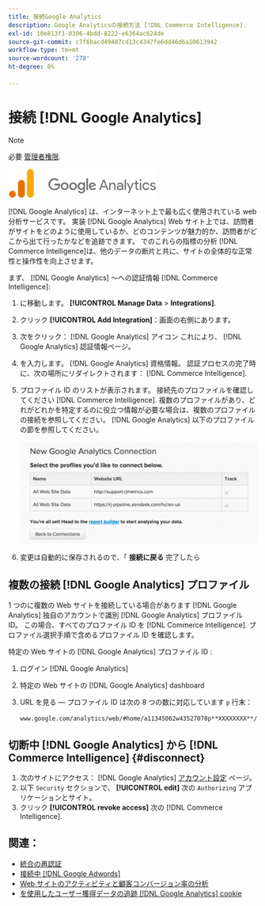 ```yaml
---
title: 接続Google Analytics
description: Google Analyticsの接続方法 [!DNL Commerce Intelligence].
exl-id: 10e813f1-0306-4bdd-8222-e6364ac624de
source-git-commit: c7f6bacd49487cd13c4347fe6dd46d6a10613942
workflow-type: tm+mt
source-wordcount: '278'
ht-degree: 0%

---
```


# 接続 [!DNL Google Analytics]

>[!NOTE]
>
>必要 [管理者権限](../../../administrator/user-management/user-management.md).

![](../../../assets/google-analytics-logo.png)

[!DNL Google Analytics] は、インターネット上で最も広く使用されている web 分析サービスです。 実装 [!DNL Google Analytics] Web サイト上では、訪問者がサイトをどのように使用しているか、どのコンテンツが魅力的か、訪問者がどこから出て行ったかなどを追跡できます。 でのこれらの指標の分析 [!DNL Commerce Intelligence]は、他のデータの断片と共に、サイトの全体的な正常性と操作性を向上させます。

まず、 [!DNL Google Analytics] ～への認証情報 [!DNL Commerce Intelligence]:

1. に移動します。 **[!UICONTROL Manage Data** > **Integrations]**.

1. クリック **[!UICONTROL Add Integration]**：画面の右側にあります。

1. 次をクリック： [!DNL Google Analytics] アイコン これにより、 [!DNL Google Analytics] 認証情報ページ。

1. を入力します。 [!DNL Google Analytics] 資格情報。 認証プロセスの完了時に、次の場所にリダイレクトされます： [!DNL Commerce Intelligence].

1. プロファイル ID のリストが表示されます。 接続先のプロファイルを確認してください [!DNL Commerce Intelligence]. 複数のプロファイルがあり、どれがどれかを特定するのに役立つ情報が必要な場合は、複数のプロファイルの接続を参照してください。 [!DNL Google Analytics] 以下のプロファイルの節を参照してください。

   ![](../../../assets/list-profile-id.png)<!--{: width="600px"}-->

1. 変更は自動的に保存されるので、「 **接続に戻る** 完了したら

## 複数の接続 [!DNL Google Analytics] プロファイル

1 つのに複数の Web サイトを接続している場合があります [!DNL Google Analytics] 独自のアカウントで識別 [!DNL Google Analytics] プロファイル ID。 この場合、すべてのプロファイル ID を [!DNL Commerce Intelligence]. プロファイル選択手順で含めるプロファイル ID を確認します。

特定の Web サイトの [!DNL Google Analytics] プロファイル ID :

1. ログイン [!DNL Google Analytics]
1. 特定の Web サイトの [!DNL Google Analytics] dashboard
1. URL を見る — プロファイル ID は次の 8 つの数に対応しています `p` 行末：

   `www.google.com/analytics/web/#home/a11345062w43527078p**XXXXXXXX**/`

## 切断中 [!DNL Google Analytics] から [!DNL Commerce Intelligence] {#disconnect}

1. 次のサイトにアクセス： [!DNL Google Analytics] [アカウント設定](https://accounts.google.com/) ページ。
1. 以下 `Security` セクションで、 **[!UICONTROL edit]** 次の `Authorizing` アプリケーションとサイト。
1. クリック **[!UICONTROL revoke access]** 次の [!DNL Commerce Intelligence].

## 関連：

* [統合の再認証](https://experienceleague.adobe.com/docs/commerce-knowledge-base/kb/how-to/mbi-reauthenticating-integrations.html)
* [接続中 [!DNL Google Adwords]](../integrations/google-adwords.md)
* [Web サイトのアクティビティと顧客コンバージョン率の分析](../../analysis/web-act-cust-conversion.md)
* [を使用したユーザー獲得データの追跡 [!DNL Google Analytics] cookie](../../analysis/google-track-user-acq.md)
